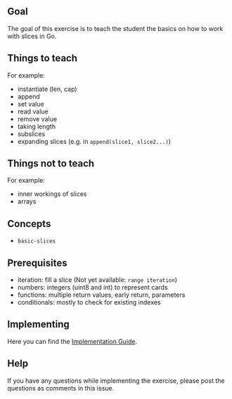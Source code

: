 ## Goal

The goal of this exercise is to teach the student the basics on how to work with slices in Go.

## Things to teach

For example:

- instantiate (len, cap)
- append
- set value
- read value
- remove value
- taking length
- subslices
- expanding slices (e.g. in `append(slice1, slice2...)`)

## Things not to teach

For example:

- inner workings of slices
- arrays

## Concepts

- `basic-slices`

## Prerequisites

- iteration: fill a slice (Not yet available: `range iteration`)
- numbers: integers (uint8 and int) to represent cards
- functions: multiple return values, early return, parameters
- conditionals: mostly to check for existing indexes

## Implementing

Here you can find the [Implementation Guide](https://github.com/exercism/v3/blob/master/languages/go/docs/implementing-a-concept-exercise.md).

## Help

If you have any questions while implementing the exercise, please post the questions as comments in this issue.
